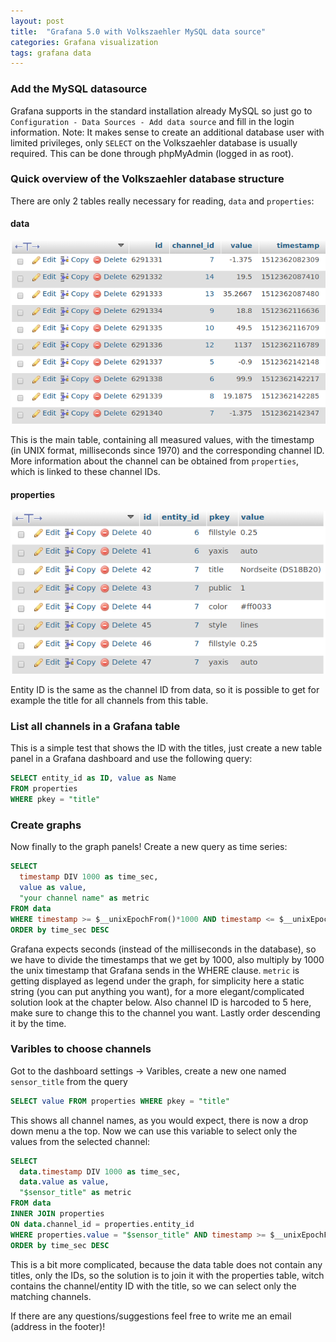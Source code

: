 ```yaml
---
layout: post
title:  "Grafana 5.0 with Volkszaehler MySQL data source"
categories: Grafana visualization
tags: grafana data
---
```

### Add the MySQL datasource
Grafana supports in the standard installation already MySQL so just go to `Configuration - Data Sources - Add data source` and fill in the login information.
Note: It makes sense to create an additional database user with limited privileges, only `SELECT` on the Volkszaehler database is usually required. This can be done through phpMyAdmin (logged in as root).

### Quick overview of the Volkszaehler database structure
There are only 2 tables really necessary for reading, `data` and `properties`:
#### data

![vz data example](/assets/vz-grafana/data-structure.png)

This is the main table, containing all measured values, with the timestamp (in UNIX format, milliseconds since 1970) and the corresponding channel ID. More information about the channel can be obtained from `properties`, which is linked to these channel IDs.
#### properties

![vz properties example](/assets/vz-grafana/prop-structure.png)

Entity ID is the same as the channel ID from data, so it is possible to get for example the title for all channels from this table. 

### List all channels in a Grafana table
This is a simple test that shows the ID with the titles, just create a new table panel in a Grafana dashboard and use the following query:
```sql
SELECT entity_id as ID, value as Name
FROM properties 
WHERE pkey = "title"
```
### Create graphs
Now finally to the graph panels! Create a new query as time series:
```sql
SELECT
  timestamp DIV 1000 as time_sec,
  value as value,
  "your channel name" as metric
FROM data
WHERE timestamp >= $__unixEpochFrom()*1000 AND timestamp <= $__unixEpochTo()*1000 AND channel_id = 5
ORDER by time_sec DESC
```
Grafana expects seconds (instead of the milliseconds in the database), so we have to divide the timestamps that we get by 1000, also multiply by 1000 the unix timestamp that Grafana sends in the WHERE clause. `metric` is getting displayed as legend under the graph, for simplicity here a static string (you can put anything you want), for a more elegant/complicated solution look at the chapter below. Also channel ID is harcoded to 5 here, make sure to change this to the channel you want. Lastly order descending it by the time.

### Varibles to choose channels
Got to the dashboard settings -> Varibles, create a new one named `sensor_title` from the query
```sql
SELECT value FROM properties WHERE pkey = "title"
```
This shows all channel names, as you would expect, there is now a drop down menu a the top. 
Now we can use this variable to select only the values from the selected channel:
```sql
SELECT
  data.timestamp DIV 1000 as time_sec,
  data.value as value,
  "$sensor_title" as metric
FROM data
INNER JOIN properties
ON data.channel_id = properties.entity_id
WHERE properties.value = "$sensor_title" AND timestamp >= $__unixEpochFrom()*1000 AND timestamp <= $__unixEpochTo()*1000
ORDER by time_sec DESC
```
This is a bit more complicated, because the data table does not contain any titles, only the IDs, so the solution is to join it with the properties table, witch contains the channel/entity ID with the title, so we can select only the matching channels.

If there are any questions/suggestions feel free to write me an email (address in the footer)!

